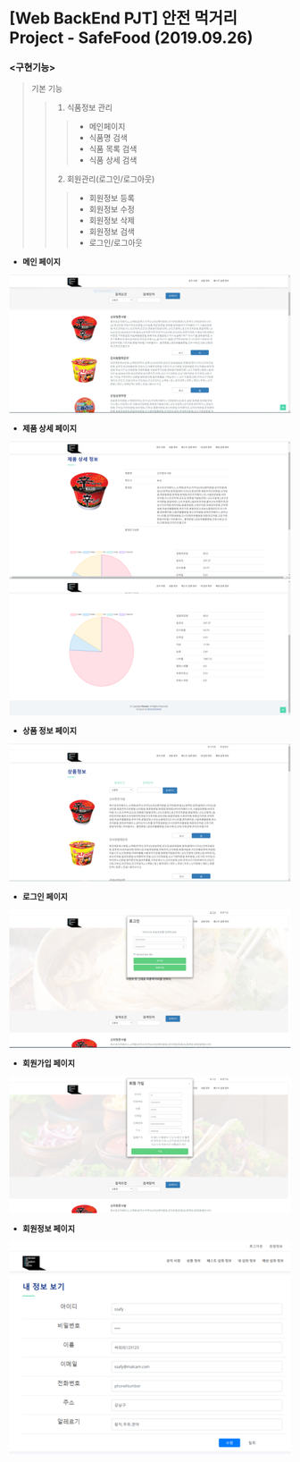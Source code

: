 [Web BackEnd PJT] 안전 먹거리 Project - SafeFood (2019.09.26)
================================================================
### <구현기능>
> 기본 기능
>> 1. 식품정보 관리
>>> * 메인페이지
>>> * 식품명 검색
>>> * 식품 목록 검색
>>> * 식품 상세 검색
>> 2. 회원관리(로그인/로그아웃)
>>> * 회원정보 등록
>>> * 회원정보 수정
>>> * 회원정보 삭제
>>> * 회원정보 검색
>>> * 로그인/로그아웃

* **메인 페이지**
 
![img](img/메인_페이지.PNG)

* **제품 상세 페이지**
 
![img](img/상품_정보_상세_페이지.PNG)
![img](img/상품_정보_상세_페이지2.PNG)

* **상품 정보 페이지**
 
![img](img/상품_정보_페이지.PNG)

* **로그인 페이지**
 
![img](img/로그인.PNG)

* **회원가입 페이지**
 
![img](img/회원_가입_페이지.PNG)

* **회원정보 페이지**
 
![img](img/회원정보.jpg)